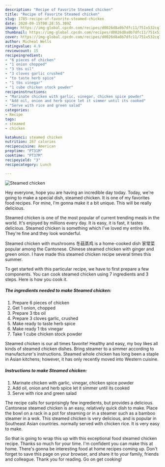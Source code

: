 ```yaml
---
description: "Recipe of Favorite Steamed chicken"
title: "Recipe of Favorite Steamed chicken"
slug: 1785-recipe-of-favorite-steamed-chicken
date: 2020-09-15T00:28:55.309Z
image: https://img-global.cpcdn.com/recipes/d0026d8a0b7dfc11/751x532cq70/steamed-chicken-recipe-main-photo.jpg
thumbnail: https://img-global.cpcdn.com/recipes/d0026d8a0b7dfc11/751x532cq70/steamed-chicken-recipe-main-photo.jpg
cover: https://img-global.cpcdn.com/recipes/d0026d8a0b7dfc11/751x532cq70/steamed-chicken-recipe-main-photo.jpg
author: Micheal Wells
ratingvalue: 4.9
reviewcount: 15
recipeingredient:
- "6 pieces of chicken"
- "1 onion chopped"
- "3 tbs oil"
- "3 cloves garlic crushed"
- "to taste herb spice"
- "1 tbs vinegar"
- "1 cube chicken stock powder"
recipeinstructions:
- "Marinate chicken with garlic, vinegar, chicken spice powder"
- "Add oil, onion and herb spice let it simmer until its cooked"
- "Serve with rice and green salad"
categories:
- Recipe
tags:
- steamed
- chicken

katakunci: steamed chicken 
nutrition: 267 calories
recipecuisine: American
preptime: "PT31M"
cooktime: "PT37M"
recipeyield: "3"
recipecategory: Lunch

---
```



![Steamed chicken](https://img-global.cpcdn.com/recipes/d0026d8a0b7dfc11/751x532cq70/steamed-chicken-recipe-main-photo.jpg)

Hey everyone, hope you are having an incredible day today. Today, we're going to make a special dish, steamed chicken. It is one of my favorites food recipes. For mine, I'm gonna make it a bit unique. This will be really delicious.

Steamed chicken is one of the most popular of current trending meals in the world. It's enjoyed by millions every day. It is easy, it is fast, it tastes delicious. Steamed chicken is something which I've loved my entire life. They're fine and they look wonderful.

Steamed chicken with mushrooms 冬菇蒸鸡 is a home-cooked dish 家常菜 popular among the Cantonese. Chinese steamed chicken with ginger and green onion. I have made this steamed chicken recipe several times this summer.


To get started with this particular recipe, we have to first prepare a few components. You can cook steamed chicken using 7 ingredients and 3 steps. Here is how you cook it.

<!--inarticleads1-->

##### The ingredients needed to make Steamed chicken:

1. Prepare 6 pieces of chicken
1. Get 1 onion, chopped
1. Prepare 3 tbs oil
1. Prepare 3 cloves garlic, crushed
1. Make ready to taste herb spice
1. Make ready 1 tbs vinegar
1. Take 1 cube chicken stock powder


Steamed chicken is our all times favorite! Healthy and easy, my boy likes all kinds of steamed chicken dishes. Bring steamer to a simmer according to manufacturer&#39;s instructions. Steamed whole chicken has long been a staple in Asian kitchens; however, it has only recently moved into Western cuisine. 

<!--inarticleads2-->

##### Instructions to make Steamed chicken:

1. Marinate chicken with garlic, vinegar, chicken spice powder
1. Add oil, onion and herb spice let it simmer until its cooked
1. Serve with rice and green salad


The recipe calls for surprisingly few ingredients, but provides a delicious. Cantonese steamed chicken is an easy, relatively quick dish to make. Place the bowl on a rack in a pot for steaming or in a steamer such as a bamboo steamer in a wok. This steamed chicken is very delicious, and is popular in Southeast Asian countries. normally served with chicken rice. It is very easy to make. 

So that is going to wrap this up with this exceptional food steamed chicken recipe. Thanks so much for your time. I'm confident you can make this at home. There's gonna be interesting food at home recipes coming up. Don't forget to save this page on your browser, and share it to your family, friends and colleague. Thank you for reading. Go on get cooking!
